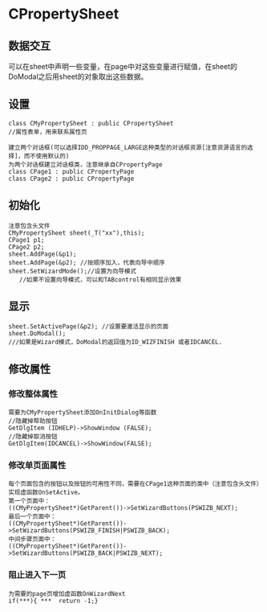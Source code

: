 # CPropertySheet

## 数据交互

可以在sheet中声明一些变量，在page中对这些变量进行赋值，在sheet的DoModal之后用sheet的对象取出这些数据。

## 设置

```
class CMyPropertySheet : public CPropertySheet
//属性表单，用来联系属性页

建立两个对话框(可以选择IDD_PROPPAGE_LARGE这种类型的对话框资源[注意资源语言的选择]，而不使用默认的)
为两个对话框建立对话框类，注意继承自CPropertyPage
class CPage1 : public CPropertyPage
class CPage2 : public CPropertyPage
```

## 初始化

```
注意包含头文件
CMyPropertySheet sheet(_T("xx"),this);
CPage1 p1;
CPage2 p2;
sheet.AddPage(&p1);
sheet.AddPage(&p2); //按顺序加入，代表向导中顺序
sheet.SetWizardMode();//设置为向导模式
   //如果不设置向导模式，可以和TABcontrol有相同显示效果
```

## 显示

```
sheet.SetActivePage(&p2); //设置要激活显示的页面
sheet.DoModal();
///如果是Wizard模式，DoModal的返回值为ID_WIZFINISH 或者IDCANCEL.
```

## 修改属性

### 修改整体属性

```
需要为CMyPropertySheet添加OnInitDialog等函数
//隐藏掉帮助按钮
GetDlgItem (IDHELP)->ShowWindow (FALSE);
//隐藏掉取消按钮
GetDlgItem(IDCANCEL)->ShowWindow(FALSE);
```

### 修改单页面属性

```
每个页面包含的按钮以及按钮的可用性不同，需要在CPage1这种页面的类中（注意包含头文件）实现虚函数OnSetActive。
第一个页面中：
((CMyPropertySheet*)GetParent())->SetWizardButtons(PSWIZB_NEXT);
最后一个页面中：
((CMyPropertySheet*)GetParent())->SetWizardButtons(PSWIZB_FINISH|PSWIZB_BACK);
中间步骤页面中：
((CMyPropertySheet*)GetParent())->SetWizardButtons(PSWIZB_BACK|PSWIZB_NEXT);
```

### 阻止进入下一页

```
为需要的page页增加虚函数OnWizardNext
if(***){ ***  return -1;}
```
